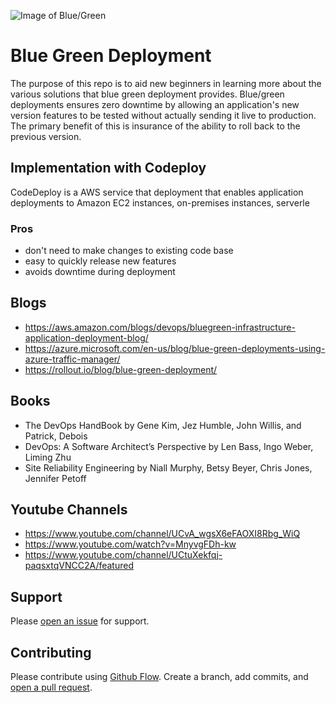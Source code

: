 ![Image of Blue/Green](https://upload.wikimedia.org/wikipedia/commons/thumb/7/7f/Blue_green_cyan_nevit_116.svg/1280px-Blue_green_cyan_nevit_116.svg.png)

# Blue Green Deployment
The purpose of this repo is to aid new beginners in learning more about the various solutions that blue green deployment provides.
Blue/green deployments ensures zero downtime by allowing an application's new version features to be tested without actually sending it live to production. The primary benefit of this is insurance of the ability to roll back to the previous version. 

## Implementation with Codeploy
CodeDeploy is a AWS service that deployment that enables application deployments to Amazon EC2 instances, on-premises instances, serverle

### Pros 
- don't need to make changes to existing code base
- easy to quickly release new features
- avoids downtime during deployment

## Blogs
- https://aws.amazon.com/blogs/devops/bluegreen-infrastructure-application-deployment-blog/
- https://azure.microsoft.com/en-us/blog/blue-green-deployments-using-azure-traffic-manager/
- https://rollout.io/blog/blue-green-deployment/



## Books

- The DevOps HandBook
by Gene Kim, Jez Humble, John Willis, and Patrick, Debois 
- DevOps: A Software Architect’s Perspective
by Len Bass, Ingo Weber, Liming Zhu
- Site Reliability Engineering
by Niall Murphy, Betsy Beyer, Chris Jones, Jennifer Petoff 

## Youtube Channels

- https://www.youtube.com/channel/UCvA_wgsX6eFAOXI8Rbg_WiQ
- https://www.youtube.com/watch?v=MnyvgFDh-kw
- https://www.youtube.com/channel/UCtuXekfqj-paqsxtqVNCC2A/featured

## Support

Please [open an issue](https://github.com/fraction/readme-boilerplate/issues/new) for support.

## Contributing

Please contribute using [Github Flow](https://guides.github.com/introduction/flow/). Create a branch, add commits, and [open a pull request](https://github.com/fraction/readme-boilerplate/compare/).
